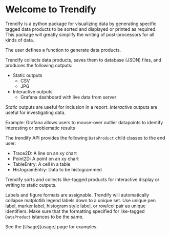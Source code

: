 # Welcome to Trendify

Trendify is a python package for visualizing data by generating specific tagged data products to be sorted and displayed or printed as required.  This package will greatly simplify the writing of post-processors for all kinds of data.

The user defines a function to generate data products.

Trendify collects data products, saves them to database (JSON) files, and produces the following outputs:

- Static outputs
    - CSV
    - JPG
- Interactive outputs
    - Grafana dashboard with live data from server

_Static_ outputs are useful for inclusion in a report.  _Interactive_ outputs are useful for investigating data.

Example:
    Grafana allows users to mouse-over outlier datapoints to identify interesting or problematic results

The trendify API provides the following `DataProduct` child classes to the end user:

- Trace2D: A line on an xy chart
- Point2D: A point on an xy chart
- TableEntry: A cell in a table
- HistogramEntry: Data to be histogrammed

Trendify sorts and collects like-tagged products for interactive display or writing to static outputs.

Labels and figure formats are assignable.  Trendify will automatically collapse matplotlib legend labels
down to a unique set.  Use unique pen label, marker label, histogram style label, or row/col pair as unique identifiers.  Make sure that the formatting specified for like-tagged `DataProduct` istances to be the same.

See the [Usage][usage] page for examples.